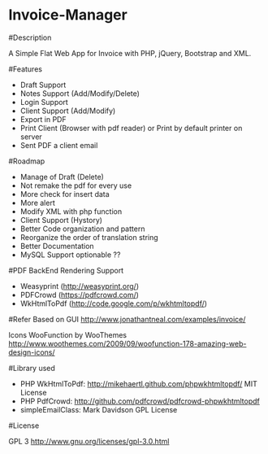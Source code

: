 Invoice-Manager
===============

#Description

A Simple Flat Web App for Invoice with PHP, jQuery, Bootstrap and XML.

#Features
- Draft Support
- Notes Support (Add/Modify/Delete)
- Login Support
- Client Support (Add/Modify)
- Export in PDF
- Print Client (Browser with pdf reader) or Print by default printer on server
- Sent PDF a client email

#Roadmap

- Manage of Draft (Delete)
- Not remake the pdf for every use
- More check for insert data
- More alert
- Modify XML with php function
- Client Support (Hystory)
- Better Code organization and pattern
- Reorganize the order of translation string
- Better Documentation
- MySQL Support optionable ??

#PDF BackEnd Rendering Support
- Weasyprint (http://weasyprint.org/)
- PDFCrowd (https://pdfcrowd.com/)
- WkHtmlToPdf (http://code.google.com/p/wkhtmltopdf/)

#Refer
Based on GUI http://www.jonathantneal.com/examples/invoice/

Icons WooFunction by WooThemes http://www.woothemes.com/2009/09/woofunction-178-amazing-web-design-icons/

#Library used
- PHP WkHtmlToPdf: http://mikehaertl.github.com/phpwkhtmltopdf/ MIT License
- PHP PdfCrowd: http://github.com/pdfcrowd/pdfcrowd-phpwkhtmltopdf
- simpleEmailClass: Mark Davidson GPL License

#License

GPL 3 http://www.gnu.org/licenses/gpl-3.0.html